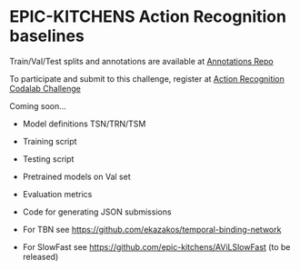 # EPIC-KITCHENS Action Recognition baselines

Train/Val/Test splits and annotations are available at [Annotations Repo](https://github.com/epic-kitchens/epic-kitchens-100-annotations)

To participate and submit to this challenge, register at [Action Recognition Codalab Challenge](https://competitions.codalab.org/competitions/25923)

Coming soon...

- Model definitions TSN/TRN/TSM
- Training script
- Testing script
- Pretrained models on Val set
- Evaluation metrics
- Code for generating JSON submissions

- For TBN see https://github.com/ekazakos/temporal-binding-network
- For SlowFast see https://github.com/epic-kitchens/AViLSlowFast (to be released)
